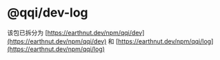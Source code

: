 # @qqi/dev-log

该包已拆分为 [https://earthnut.dev/npm/qqi/dev](https://earthnut.dev/npm/qqi/dev) 和 [https://earthnut.dev/npm/qqi/log](https://earthnut.dev/npm/qqi/log)
